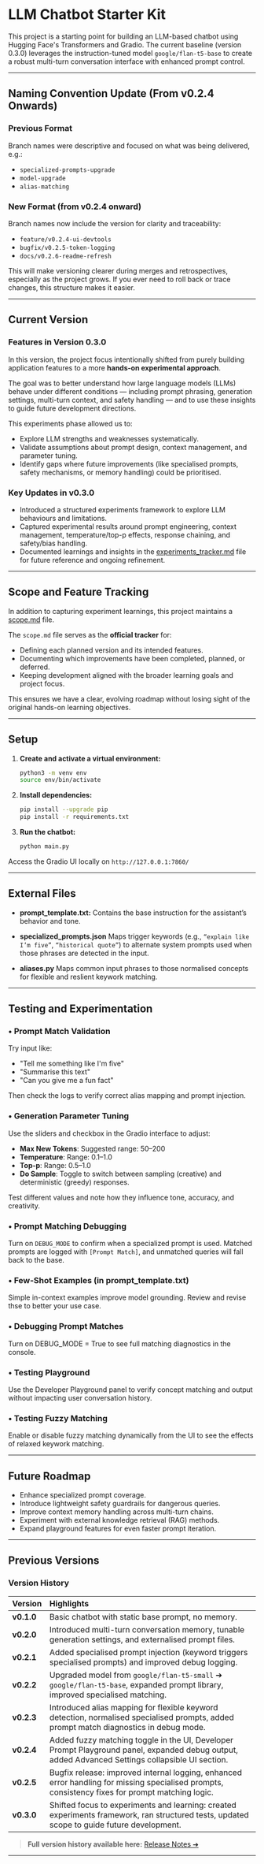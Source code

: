 # LLM Chatbot Starter Kit

This project is a starting point for building an LLM-based chatbot using Hugging Face's Transformers and Gradio. The current baseline (version 0.3.0) leverages the instruction-tuned model `google/flan-t5-base` to create a robust multi-turn conversation interface with enhanced prompt control.

---

## Naming Convention Update (From v0.2.4 Onwards)

### Previous Format

Branch names were descriptive and focused on what was being delivered, e.g.:

- `specialized-prompts-upgrade`
- `model-upgrade`
- `alias-matching`

### New Format (from v0.2.4 onward)

Branch names now include the version for clarity and traceability:

- `feature/v0.2.4-ui-devtools`
- `bugfix/v0.2.5-token-logging`
- `docs/v0.2.6-readme-refresh`

This will make versioning clearer during merges and retrospectives, especially as the project grows. If you ever need to roll back or trace changes, this structure makes it easier.

---

## Current Version

### Features in Version 0.3.0

In this version, the project focus intentionally shifted from purely building application features to a more **hands-on experimental approach**.

The goal was to better understand how large language models (LLMs) behave under different conditions — including prompt phrasing, generation settings, multi-turn context, and safety handling — and to use these insights to guide future development directions.

This experiments phase allowed us to:

- Explore LLM strengths and weaknesses systematically.
- Validate assumptions about prompt design, context management, and parameter tuning.
- Identify gaps where future improvements (like specialised prompts, safety mechanisms, or memory handling) could be prioritised.

### Key Updates in v0.3.0

- Introduced a structured experiments framework to explore LLM behaviours and limitations.
- Captured experimental results around prompt engineering, context management, temperature/top-p effects, response chaining, and safety/bias handling.
- Documented learnings and insights in the [experiments_tracker.md](experiments_tracker.md) file for future reference and ongoing refinement.

---

## Scope and Feature Tracking

In addition to capturing experiment learnings, this project maintains a [scope.md](scope.md) file.

The `scope.md` file serves as the **official tracker** for:

- Defining each planned version and its intended features.
- Documenting which improvements have been completed, planned, or deferred.
- Keeping development aligned with the broader learning goals and project focus.

This ensures we have a clear, evolving roadmap without losing sight of the original hands-on learning objectives.

---

## Setup

1. **Create and activate a virtual environment:**

   ```bash
   python3 -m venv env
   source env/bin/activate

2. **Install dependencies:**

   ```bash
   pip install --upgrade pip
   pip install -r requirements.txt

3. **Run the chatbot:**

   ```bash
   python main.py

Access the Gradio UI locally on `http://127.0.0.1:7860/`

---

## External Files

- **prompt_template.txt:**
  Contains the base instruction for the assistant’s behavior and tone.

- **specialized_prompts.json**
  Maps trigger keywords (e.g., `“explain like I’m five”`, `“historical quote”`) to alternate system prompts used when those phrases are detected in the input.

- **aliases.py**
  Maps common input phrases to those normalised concepts for flexible and reslient keywork matching.

---

## Testing and Experimentation

### • Prompt Match Validation

Try input like:

- "Tell me something like I'm five"
- "Summarise this text"
- "Can you give me a fun fact"

Then check the logs to verify correct alias mapping and prompt injection.

### • Generation Parameter Tuning

Use the sliders and checkbox in the Gradio interface to adjust:

- **Max New Tokens**: Suggested range: 50–200  
- **Temperature**: Range: 0.1–1.0  
- **Top-p**: Range: 0.5–1.0  
- **Do Sample**: Toggle to switch between sampling (creative) and deterministic (greedy) responses.

Test different values and note how they influence tone, accuracy, and creativity.

### • Prompt Matching Debugging

Turn on `DEBUG_MODE` to confirm when a specialized prompt is used. Matched prompts are logged with `[Prompt Match]`, and unmatched queries will fall back to the base.

### • Few-Shot Examples (in prompt_template.txt)

Simple in-context examples improve model grounding. Review and revise thse to better your use case.

### • Debugging Prompt Matches

Turn on DEBUG_MODE = True to see full matching diagnostics in the console.

### • Testing Playground

Use the Developer Playground panel to verify concept matching and output without impacting user conversation history.

### • Testing Fuzzy Matching

Enable or disable fuzzy matching dynamically from the UI to see the effects of relaxed keywork matching.

---

## Future Roadmap

- Enhance specialized prompt coverage.
- Introduce lightweight safety guardrails for dangerous queries.
- Improve context memory handling across multi-turn chains.
- Experiment with external knowledge retrieval (RAG) methods.
- Expand playground features for even faster prompt iteration.

---

## Previous Versions

### Version History

| Version | Highlights |
|:--------|:-----------|
| **v0.1.0** | Basic chatbot with static base prompt, no memory. |
| **v0.2.0** | Introduced multi-turn conversation memory, tunable generation settings, and externalised prompt files. |
| **v0.2.1** | Added specialised prompt injection (keyword triggers specialised prompts) and improved debug logging. |
| **v0.2.2** | Upgraded model from `google/flan-t5-small` ➔ `google/flan-t5-base`, expanded prompt library, improved specialised matching. |
| **v0.2.3** | Introduced alias mapping for flexible keyword detection, normalised specialised prompts, added prompt match diagnostics in debug mode. |
| **v0.2.4** | Added fuzzy matching toggle in the UI, Developer Prompt Playground panel, expanded debug output, added Advanced Settings collapsible UI section. |
| **v0.2.5** | Bugfix release: improved internal logging, enhanced error handling for missing specialised prompts, consistency fixes for prompt matching logic. |
| **v0.3.0** | Shifted focus to experiments and learning: created experiments framework, ran structured tests, updated scope to guide future development. |

> **Full version history available here:** [Release Notes ➔](release_notes.md)

---
